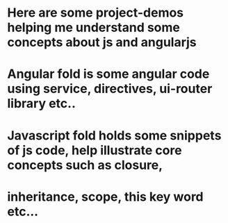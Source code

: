 # Here are some project-demos helping me understand some concepts about js and angularjs  
# Angular fold is some angular code using service, directives, ui-router library etc..
# Javascript fold holds some snippets of js code, help illustrate core concepts such as closure,
# inheritance, scope, this key word etc...